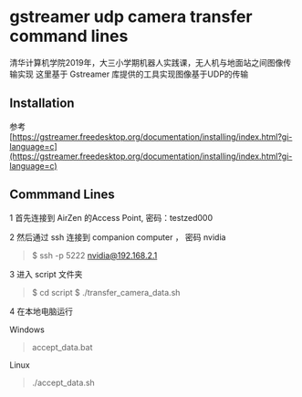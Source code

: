 # gstreamer udp camera transfer command lines 
清华计算机学院2019年，大三小学期机器人实践课，无人机与地面站之间图像传输实现
这里基于 Gstreamer 库提供的工具实现图像基于UDP的传输

## Installation
参考[https://gstreamer.freedesktop.org/documentation/installing/index.html?gi-language=c](https://gstreamer.freedesktop.org/documentation/installing/index.html?gi-language=c)

## Commmand Lines
1 首先连接到 AirZen 的Access Point, 密码：testzed000

2 然后通过 ssh 连接到 companion computer ， 密码 nvidia

> $ ssh -p 5222 nvidia@192.168.2.1

3 进入 script 文件夹

> $ cd script
> $ ./transfer_camera_data.sh

4 在本地电脑运行

Windows 

> accept_data.bat 

Linux

> ./accept_data.sh
